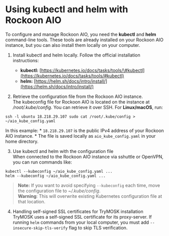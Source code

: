 # Using kubectl and helm with Rockoon AIO

To configure and manage Rockoon AIO, you need the **kubectl** and **helm** command-line tools.
These tools are already installed on your Rockoon AIO instance, but you can also install them
locally on your computer.

1. Install kubectl and helm locally. Follow the official installation instructions:
    * **kubectl:** [https://kubernetes.io/docs/tasks/tools/\#kubectl](https://kubernetes.io/docs/tasks/tools/#kubectl)
    * **helm:** [https://helm.sh/docs/intro/install/](https://helm.sh/docs/intro/install/)

2. Retrieve the configuration file from the Rockoon AIO instance.  
The kubeconfig file for Rockoon AIO is located on the instance at */root/.kube/config*.
You can retrieve it over SSH. For **Linux/macOS**, run:
```shell
ssh -l ubuntu 18.218.29.107 sudo cat /root/.kube/config > ~/aio_kube_config.yaml
```
In this example:
    * `18.218.29.107` is the public IPv4 address of your Rockoon AIO instance.
    * The file is saved locally as `aio_kube_config.yaml` in your home directory.

3. Use kubectl and helm with the configuration file  
When connected to the Rockoon AIO instance via sshuttle or OpenVPN, you can run commands like:
```shell
kubectl --kubeconfig ~/aio_kube_config.yaml ...
helm --kubeconfig ~/aio_kube_config.yaml ...
```
> **Note:** If you want to avoid specifying `--kubeconfig` each time, move the configuration file to *~/.kube/config*.  
> **Warning**: This will overwrite existing Kubernetes configuration file at that location.

4. Handling self-signed SSL certificates for TryMOSK installation  
TryMOSK uses a self-signed SSL certificate for its proxy-server. If running `helm` commands
from your local computer, you must add `--insecure-skip-tls-verify` flag to skip TLS verification.
